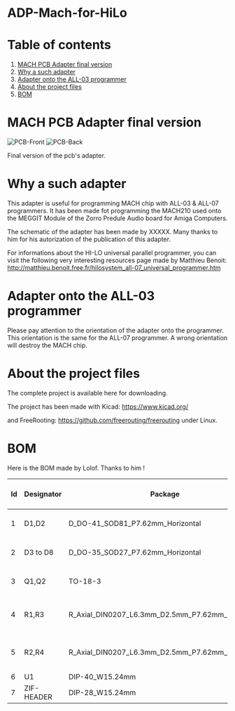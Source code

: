 # ADP-Mach-for-HiLo
# Table of contents
1. [MACH PCB Adapter final version](#MACH-PCB-Adapter)
2. [Why a such adapter](#Why-a-such-adapter)
3. [Adapter onto the ALL-03 programmer](#Adapter-onto-the-ALL-03-programmer)
4. [About the project files](#About-the-project-files)
5. [BOM](#BOM)


# MACH PCB Adapter final version <a name="MACH-PCB-Adapter"></a>

![PCB-Front](https://user-images.githubusercontent.com/80821708/202573482-c123c964-79d9-42b9-9c67-0ace4a5ba61c.png)
![PCB-Back](https://user-images.githubusercontent.com/80821708/202573508-d647033f-4ffc-4f89-84b3-4f0f45ea7cd7.png)

Final version of the pcb's adapter.

# Why a such adapter <a name="Why-a-such-adapter"></a>
This adapter is useful for programming MACH chip with ALL-03 & ALL-07 programmers. It has been made fot programming the MACH210 used onto the MEGGIT Module of the Zorro Predule Audio board for Amiga Computers.

The schematic of the adapter has been made by XXXXX. Many thanks to him for his autorization of the publication of this adapter.

For informations about the HI-LO universal parallel programmer, you can visit the following very interesting resources page made by Matthieu Benoit:
http://matthieu.benoit.free.fr/hilosystem_all-07_universal_programmer.htm


# Adapter onto the ALL-03 programmer <a name="Adapter-onto-the-ALL-03-programmer"></a>
Please pay attention to the orientation of the adapter onto the programmer. This orientation is the same for the ALL-07 programmer.
A wrong orientation will destroy the MACH chip.


# About the project files <a name="About-the-project-files"></a>
The complete project is available here for downloading.

The project has been made with Kicad: https://www.kicad.org/

and FreeRooting: https://github.com/freerouting/freerouting under Linux.

# BOM <a name="BOM"></a>
Here is the BOM made by Lolof. Thanks to him !

|Id	|Designator	|Package	|Quantity	|Designation	|Reichelt part number	|Link  |
|---|---|---|---|---|---|---|
|1	|D1,D2      |	D_DO-41_SOD81_P7.62mm_Horizontal	|2	|UF10-005	|UF 4003	|https://www.reichelt.de/de/fr/diode-de-redressement-ultrarapide-do41-200-v-1-a-uf-4003-p42034.html |
|2	|D3 to D8   |	D_DO-35_SOD27_P7.62mm_Horizontal	|6	|1N4150	|1N 4148	|https://www.reichelt.de/de/fr/diode-de-commutation-100-v-150-ma-do-35-1n-4148-p1730.html |
|3	|Q1,Q2	    |TO-18-3	|2	|2N2222A	|2N 2222A	|https://www.reichelt.de/de/fr/transistor-npn-to-18-40-v-0-8-a-0-5-w-2n-2222a-p1968.html |
|4	|R1,R3	    |R_Axial_DIN0207_L6.3mm_D2.5mm_P7.62mm_Horizontal	|2	|1K	METALL |1,00K	|https://www.reichelt.de/de/fr/r-sistance-film-m-tallique-de-1-00-kohms-metall-1-00k-p11403.html?r=1 |
|5	|R2,R4	    |R_Axial_DIN0207_L6.3mm_D2.5mm_P7.62mm_Horizontal	|2	|3K3	METALL |3,30K	|https://www.reichelt.de/de/fr/r-sistance-film-m-tallique-de-3-30-kohms-metall-3-30k-p11693.html?&trstct=pos_0&nbc=1 |
|6	|U1 |DIP-40_W15.24mm	|1	|ZIF HEADER| |  |
|7	|ZIF-HEADER	|DIP-28_W15.24mm	|1	|ZIF|	|  |
